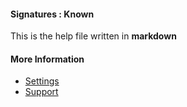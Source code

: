 #### Signatures : Known

This is the help file written in **markdown**

#### More Information

- [Settings](/settings)
- [Support](/support)
